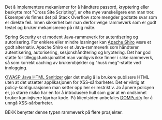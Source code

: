 Det å implementere mekanismer for å håndtere passord, kryptering eller beskytte mot "Cross Site Scripting", er ofte mye vanskeligere enn man tror. Eksempelvis finnes det på Stack Overflow store mengder godtatte svar som er direkte feil. Innen sikkerhet bør man derfor velge rammeverk som er godt testet og bruker mekanismene på riktig måte.

[Spring Security](https://projects.spring.io/spring-security/) er et modent Java-rammeverk for autentisering og autorisering. For enklere eller mindre løsninger kan [Apache Shiro](https://shiro.apache.org/) være et godt alternativ. Apache Shiro er et Java-rammeverk som håndterer autentisering, autorisering, sesjonshåndtering og kryptering. Det har god støtte for tilleggsfunksjonalitet man vanligvis ikke finner i slike rammeverk, så som korrekt caching av brukerobjekter og "husk meg"-støtte ved innlogging.

[OWASP Java HTML Sanitizer](https://www.owasp.org/index.php/OWASP_Java_HTML_Sanitizer_Project) gjør det mulig å la brukere publisere HTML uten at det utsetter applikasjonen for XSS-sårbarheter. Det er viktig at policy-konfigurasjonen man setter opp her er restriktiv. Jo åpnere policyen er, jo større risiko har en for å introdusere hull som gjør at en ondsinnet bruker kan injisere kjørbar kode. På klientsiden anbefales [DOMPurify](https://github.com/cure53/DOMPurify) for å unngå XSS-sårbarheter.

BEKK benytter denne typen rammeverk på flere prosjekter.